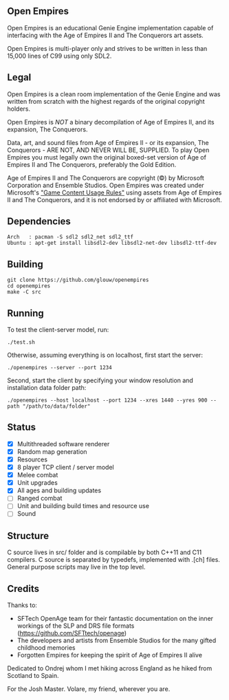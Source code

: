 ## Open Empires

Open Empires is an educational Genie Engine implementation capable of interfacing with the Age of Empires II and The Conquerors art assets.

Open Empires is multi-player only and strives to be written in less than 15,000 lines of C99 using only SDL2.

## Legal

Open Empires is a clean room implementation of the Genie Engine and was written from scratch with the highest regards of the original copyright holders.

Open Empires is *NOT* a binary decompilation of Age of Empires II, and its expansion, The Conquerors.

Data, art, and sound files from Age of Empires II - or its expansion, The Conquerors - ARE NOT, AND NEVER WILL BE, SUPPLIED.
To play Open Empires you must legally own the original boxed-set version of Age of Empires II and The Conquerors,
preferably the Gold Edition.

Age of Empires II and The Conquerors are copyright (©) by Microsoft Corporation and Ensemble Studios.
Open Empires was created under Microsoft's ["Game Content Usage Rules"](https://www.xbox.com/en-us/developers/rules)
using assets from Age of Empires II and The Conquerors, and it is not endorsed by or affiliated with Microsoft.

## Dependencies

    Arch   : pacman -S sdl2 sdl2_net sdl2_ttf
    Ubuntu : apt-get install libsdl2-dev libsdl2-net-dev libsdl2-ttf-dev

## Building

    git clone https://github.com/glouw/openempires
    cd openempires
    make -C src

## Running

To test the client-server model, run:

    ./test.sh

Otherwise, assuming everything is on localhost, first start the server:

    ./openempires --server --port 1234

Second, start the client by specifying your window resolution and installation data folder path:

    ./openempires --host localhost --port 1234 --xres 1440 --yres 900 --path "/path/to/data/folder"

## Status

* [x] Multithreaded software renderer
* [x] Random map generation
* [x] Resources
* [x] 8 player TCP client / server model
* [x] Melee combat
* [x] Unit upgrades
* [x] All ages and building updates
* [ ] Ranged combat
* [ ] Unit and building build times and resource use
* [ ] Sound

## Structure

C source lives in src/ folder and is compilable by both C++11 and C11 compilers.
C source is separated by typedefs, implemented with .[ch] files.
General purpose scripts may live in the top level.

## Credits

Thanks to:
* SFTech OpenAge team for their fantastic documentation on the inner workings of the SLP and DRS file formats (https://github.com/SFTtech/openage)
* The developers and artists from Ensemble Studios for the many gifted childhood memories
* Forgotten Empires for keeping the spirit of Age of Empires II alive

Dedicated to Ondrej whom I met hiking across England as he hiked from Scotland to Spain.

For the Josh Master. Volare, my friend, wherever you are.
